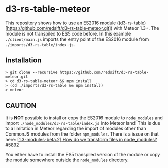 # d3-rs-table-meteor

This repository shows how to use an ES2016 module ((d3-rs-table)[https://github.com/redsift/d3-rs-table-meteor.git]) with Meteor 1.3+. The module is not transpiled to ES5 code before. In this example `./client/main.js` imports the entry point of the ES2016 module from `./imports/d3-rs-table/index.js`.

## Installation

```shell
> git clone --recursive https://github.com/redsift/d3-rs-table-meteor.git
> cd d3-rs-table-meteor && npm install
> (cd ./imports/d3-rs-table && npm install)
> meteor
```

## CAUTION

It is **NOT** possible to install or copy the ES2016 module to `node_modules` and import `./node_modules/d3-rs-table/index.js` into Meteor land! This is due to a limitation in Meteor regarding the import of modules other than CommonJS modules from the folder `npm_modules`. There is a issue on that here:  [[1.3-modules-beta.2] How do we transform files in node_modules? #5892](https://github.com/meteor/meteor/issues/5892)

You either have to install the ES5 transpiled version of the module or copy the module somewhere outside the `node_modules` directory.
